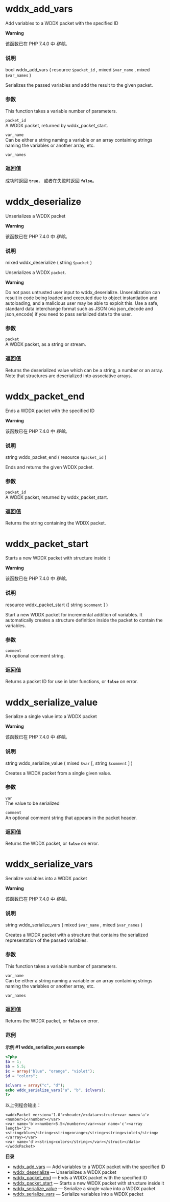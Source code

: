 wddx\_add\_vars
===============

Add variables to a WDDX packet with the specified ID

**Warning**

该函数已在 PHP 7.4.0 中 *移除*。

### 说明

<span class="type">bool</span> <span
class="methodname">wddx\_add\_vars</span> ( <span
class="methodparam"><span class="type">resource</span>
`$packet_id`</span> , <span class="methodparam"><span
class="type">mixed</span> `$var_name`</span> , <span
class="methodparam"><span class="type">mixed</span> `$var_names`</span>
)

Serializes the passed variables and add the result to the given packet.

### 参数

This function takes a variable number of parameters.

`packet_id`  
A WDDX packet, returned by <span
class="function">wddx\_packet\_start</span>.

`var_name`  
Can be either a string naming a variable or an array containing strings
naming the variables or another array, etc.

`var_names`  

### 返回值

成功时返回 **`true`**， 或者在失败时返回 **`false`**。

wddx\_deserialize
=================

Unserializes a WDDX packet

**Warning**

该函数已在 PHP 7.4.0 中 *移除*。

### 说明

<span class="type">mixed</span> <span
class="methodname">wddx\_deserialize</span> ( <span
class="methodparam"><span class="type">string</span> `$packet`</span> )

Unserializes a WDDX `packet`.

**Warning**

Do not pass untrusted user input to <span
class="function">wddx\_deserialize</span>. Unserialization can result in
code being loaded and executed due to object instantiation and
autoloading, and a malicious user may be able to exploit this. Use a
safe, standard data interchange format such as JSON (via <span
class="function">json\_decode</span> and <span
class="function">json\_encode</span>) if you need to pass serialized
data to the user.

### 参数

`packet`  
A WDDX packet, as a string or stream.

### 返回值

Returns the deserialized value which can be a string, a number or an
array. Note that structures are deserialized into associative arrays.

wddx\_packet\_end
=================

Ends a WDDX packet with the specified ID

**Warning**

该函数已在 PHP 7.4.0 中 *移除*。

### 说明

<span class="type">string</span> <span
class="methodname">wddx\_packet\_end</span> ( <span
class="methodparam"><span class="type">resource</span>
`$packet_id`</span> )

Ends and returns the given WDDX packet.

### 参数

`packet_id`  
A WDDX packet, returned by <span
class="function">wddx\_packet\_start</span>.

### 返回值

Returns the string containing the WDDX packet.

wddx\_packet\_start
===================

Starts a new WDDX packet with structure inside it

**Warning**

该函数已在 PHP 7.4.0 中 *移除*。

### 说明

<span class="type">resource</span> <span
class="methodname">wddx\_packet\_start</span> (\[ <span
class="methodparam"><span class="type">string</span> `$comment`</span>
\] )

Start a new WDDX packet for incremental addition of variables. It
automatically creates a structure definition inside the packet to
contain the variables.

### 参数

`comment`  
An optional comment string.

### 返回值

Returns a packet ID for use in later functions, or **`false`** on error.

wddx\_serialize\_value
======================

Serialize a single value into a WDDX packet

**Warning**

该函数已在 PHP 7.4.0 中 *移除*。

### 说明

<span class="type">string</span> <span
class="methodname">wddx\_serialize\_value</span> ( <span
class="methodparam"><span class="type">mixed</span> `$var`</span> \[,
<span class="methodparam"><span class="type">string</span>
`$comment`</span> \] )

Creates a WDDX packet from a single given value.

### 参数

`var`  
The value to be serialized

`comment`  
An optional comment string that appears in the packet header.

### 返回值

Returns the WDDX packet, or **`false`** on error.

wddx\_serialize\_vars
=====================

Serialize variables into a WDDX packet

**Warning**

该函数已在 PHP 7.4.0 中 *移除*。

### 说明

<span class="type">string</span> <span
class="methodname">wddx\_serialize\_vars</span> ( <span
class="methodparam"><span class="type">mixed</span> `$var_name`</span> ,
<span class="methodparam"><span class="type">mixed</span>
`$var_names`</span> )

Creates a WDDX packet with a structure that contains the serialized
representation of the passed variables.

### 参数

This function takes a variable number of parameters.

`var_name`  
Can be either a string naming a variable or an array containing strings
naming the variables or another array, etc.

`var_names`  

### 返回值

Returns the WDDX packet, or **`false`** on error.

### 范例

**示例 \#1 <span class="function">wddx\_serialize\_vars</span> example**

``` php
<?php
$a = 1;
$b = 5.5;
$c = array("blue", "orange", "violet");
$d = "colors";

$clvars = array("c", "d");
echo wddx_serialize_vars("a", "b", $clvars);
?>
```

以上例程会输出：

    <wddxPacket version='1.0'><header/><data><struct><var name='a'><number>1</number></var>
    <var name='b'><number>5.5</number></var><var name='c'><array length='3'>
    <string>blue</string><string>orange</string><string>violet</string></array></var>
    <var name='d'><string>colors</string></var></struct></data></wddxPacket>

**目录**

-   [wddx\_add\_vars](/ref/wddx.html#wddx_add_vars) — Add variables to a
    WDDX packet with the specified ID
-   [wddx\_deserialize](/ref/wddx.html#wddx_deserialize) — Unserializes
    a WDDX packet
-   [wddx\_packet\_end](/ref/wddx.html#wddx_packet_end) — Ends a WDDX
    packet with the specified ID
-   [wddx\_packet\_start](/ref/wddx.html#wddx_packet_start) — Starts a
    new WDDX packet with structure inside it
-   [wddx\_serialize\_value](/ref/wddx.html#wddx_serialize_value) —
    Serialize a single value into a WDDX packet
-   [wddx\_serialize\_vars](/ref/wddx.html#wddx_serialize_vars) —
    Serialize variables into a WDDX packet
